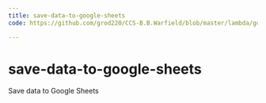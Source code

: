 ```yaml
---
title: save-data-to-google-sheets
code: https://github.com/grod220/CCS-B.B.Warfield/blob/master/lambda/googleSheets.js

---
```


# save-data-to-google-sheets

Save data to Google Sheets 
